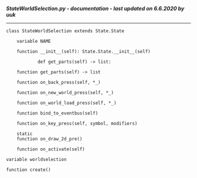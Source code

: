 ***StateWorldSelection.py - documentation - last updated on 6.6.2020 by uuk***
___

    class StateWorldSelection extends State.State

        variable NAME

        function __init__(self): State.State.__init__(self)
                
                def get_parts(self) -> list:

        function get_parts(self) -> list

        function on_back_press(self, *_)

        function on_new_world_press(self, *_)

        function on_world_load_press(self, *_)

        function bind_to_eventbus(self)

        function on_key_press(self, symbol, modifiers)

        static
        function on_draw_2d_pre()

        function on_activate(self)

    variable worldselection

    function create()